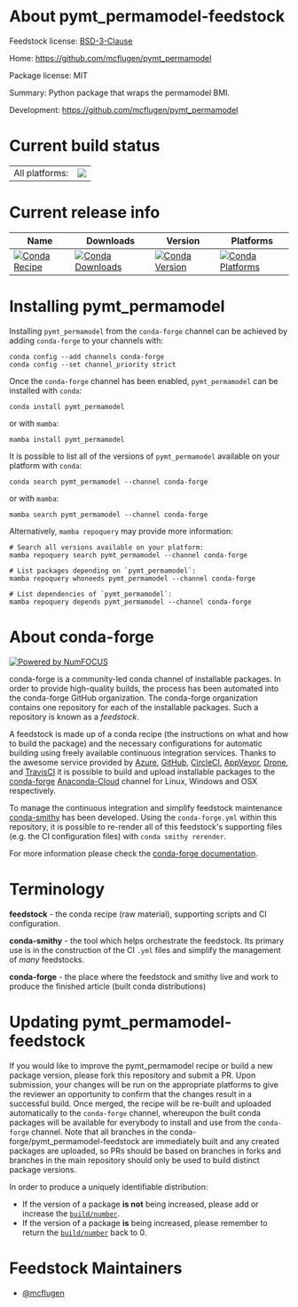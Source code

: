 About pymt_permamodel-feedstock
===============================

Feedstock license: [BSD-3-Clause](https://github.com/conda-forge/pymt_permamodel-feedstock/blob/main/LICENSE.txt)

Home: https://github.com/mcflugen/pymt_permamodel

Package license: MIT

Summary: Python package that wraps the permamodel BMI.

Development: https://github.com/mcflugen/pymt_permamodel

Current build status
====================


<table><tr><td>All platforms:</td>
    <td>
      <a href="https://dev.azure.com/conda-forge/feedstock-builds/_build/latest?definitionId=4641&branchName=main">
        <img src="https://dev.azure.com/conda-forge/feedstock-builds/_apis/build/status/pymt_permamodel-feedstock?branchName=main">
      </a>
    </td>
  </tr>
</table>

Current release info
====================

| Name | Downloads | Version | Platforms |
| --- | --- | --- | --- |
| [![Conda Recipe](https://img.shields.io/badge/recipe-pymt_permamodel-green.svg)](https://anaconda.org/conda-forge/pymt_permamodel) | [![Conda Downloads](https://img.shields.io/conda/dn/conda-forge/pymt_permamodel.svg)](https://anaconda.org/conda-forge/pymt_permamodel) | [![Conda Version](https://img.shields.io/conda/vn/conda-forge/pymt_permamodel.svg)](https://anaconda.org/conda-forge/pymt_permamodel) | [![Conda Platforms](https://img.shields.io/conda/pn/conda-forge/pymt_permamodel.svg)](https://anaconda.org/conda-forge/pymt_permamodel) |

Installing pymt_permamodel
==========================

Installing `pymt_permamodel` from the `conda-forge` channel can be achieved by adding `conda-forge` to your channels with:

```
conda config --add channels conda-forge
conda config --set channel_priority strict
```

Once the `conda-forge` channel has been enabled, `pymt_permamodel` can be installed with `conda`:

```
conda install pymt_permamodel
```

or with `mamba`:

```
mamba install pymt_permamodel
```

It is possible to list all of the versions of `pymt_permamodel` available on your platform with `conda`:

```
conda search pymt_permamodel --channel conda-forge
```

or with `mamba`:

```
mamba search pymt_permamodel --channel conda-forge
```

Alternatively, `mamba repoquery` may provide more information:

```
# Search all versions available on your platform:
mamba repoquery search pymt_permamodel --channel conda-forge

# List packages depending on `pymt_permamodel`:
mamba repoquery whoneeds pymt_permamodel --channel conda-forge

# List dependencies of `pymt_permamodel`:
mamba repoquery depends pymt_permamodel --channel conda-forge
```


About conda-forge
=================

[![Powered by
NumFOCUS](https://img.shields.io/badge/powered%20by-NumFOCUS-orange.svg?style=flat&colorA=E1523D&colorB=007D8A)](https://numfocus.org)

conda-forge is a community-led conda channel of installable packages.
In order to provide high-quality builds, the process has been automated into the
conda-forge GitHub organization. The conda-forge organization contains one repository
for each of the installable packages. Such a repository is known as a *feedstock*.

A feedstock is made up of a conda recipe (the instructions on what and how to build
the package) and the necessary configurations for automatic building using freely
available continuous integration services. Thanks to the awesome service provided by
[Azure](https://azure.microsoft.com/en-us/services/devops/), [GitHub](https://github.com/),
[CircleCI](https://circleci.com/), [AppVeyor](https://www.appveyor.com/),
[Drone](https://cloud.drone.io/welcome), and [TravisCI](https://travis-ci.com/)
it is possible to build and upload installable packages to the
[conda-forge](https://anaconda.org/conda-forge) [Anaconda-Cloud](https://anaconda.org/)
channel for Linux, Windows and OSX respectively.

To manage the continuous integration and simplify feedstock maintenance
[conda-smithy](https://github.com/conda-forge/conda-smithy) has been developed.
Using the ``conda-forge.yml`` within this repository, it is possible to re-render all of
this feedstock's supporting files (e.g. the CI configuration files) with ``conda smithy rerender``.

For more information please check the [conda-forge documentation](https://conda-forge.org/docs/).

Terminology
===========

**feedstock** - the conda recipe (raw material), supporting scripts and CI configuration.

**conda-smithy** - the tool which helps orchestrate the feedstock.
                   Its primary use is in the construction of the CI ``.yml`` files
                   and simplify the management of *many* feedstocks.

**conda-forge** - the place where the feedstock and smithy live and work to
                  produce the finished article (built conda distributions)


Updating pymt_permamodel-feedstock
==================================

If you would like to improve the pymt_permamodel recipe or build a new
package version, please fork this repository and submit a PR. Upon submission,
your changes will be run on the appropriate platforms to give the reviewer an
opportunity to confirm that the changes result in a successful build. Once
merged, the recipe will be re-built and uploaded automatically to the
`conda-forge` channel, whereupon the built conda packages will be available for
everybody to install and use from the `conda-forge` channel.
Note that all branches in the conda-forge/pymt_permamodel-feedstock are
immediately built and any created packages are uploaded, so PRs should be based
on branches in forks and branches in the main repository should only be used to
build distinct package versions.

In order to produce a uniquely identifiable distribution:
 * If the version of a package **is not** being increased, please add or increase
   the [``build/number``](https://docs.conda.io/projects/conda-build/en/latest/resources/define-metadata.html#build-number-and-string).
 * If the version of a package **is** being increased, please remember to return
   the [``build/number``](https://docs.conda.io/projects/conda-build/en/latest/resources/define-metadata.html#build-number-and-string)
   back to 0.

Feedstock Maintainers
=====================

* [@mcflugen](https://github.com/mcflugen/)

